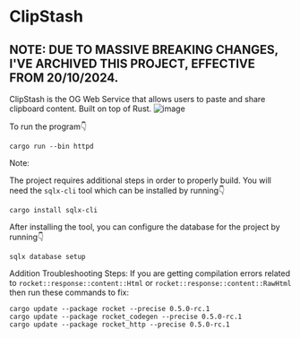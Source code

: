 # ClipStash
## NOTE: DUE TO MASSIVE BREAKING CHANGES, I'VE ARCHIVED THIS PROJECT, EFFECTIVE FROM 20/10/2024.
ClipStash is the OG Web Service that allows users to paste and share clipboard content. Built on top of Rust.
![image](https://github.com/ishaaqziyan/ClipStash/assets/98882071/17db8e76-8dc3-4f95-8ffc-9f6c8cccf460)

To run the program👇
```
cargo run --bin httpd
```


Note:

The project requires additional steps in order to properly build. You will need the `sqlx-cli` tool which can be installed by running👇

```
cargo install sqlx-cli
```

After installing the tool, you can configure the database for the project by running👇

```
sqlx database setup
```

Addition Troubleshooting Steps:
If you are getting compilation errors related to `rocket::response::content::Html` or `rocket::response::content::RawHtml` then run these commands to fix:

```
cargo update --package rocket --precise 0.5.0-rc.1
cargo update --package rocket_codegen --precise 0.5.0-rc.1
cargo update --package rocket_http --precise 0.5.0-rc.1
```
